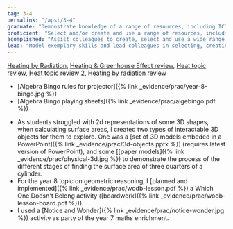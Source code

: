 ```yaml
---
tag: 3-4
permalink: "/apst/3-4"
graduate: "Demonstrate knowledge of a range of resources, including ICT, that engage students in their learning."
proficient: "Select and/or create and use a range of resources, including ICT, to engage students in their learning."
acomplished: "Assist colleagues to create, select and use a wide range of resources, including ICT, to engage students in their learning."
lead: "Model exemplary skills and lead colleagues in selecting, creating and evaluating resources, including ICT, for application by teachers within or beyond the school."
---
```

[Heating by Radiation](https://play.kahoot.it/#/k/96045a5c-767a-43ce-b042-4e7bafdb7095), [Heating & Greenhouse Effect review](https://play.kahoot.it/#/k/96045a5c-767a-43ce-b042-4e7bafdb7095), [Heat topic review](https://play.kahoot.it/#/k/45fe68fa-0248-4737-8573-bec798aef3a9), [Heat topic review 2](https://play.kahoot.it/#/k/54059199-c278-41e0-b44c-87332f53491f), [Heating by radiation review](https://play.kahoot.it/#/k/267881fc-a37d-4fab-b14c-3784aad16092)
- [Algebra Bingo rules for projector]({% link _evidence/prac/year-8-bingo.jpg %})
- [Algebra Bingo playing sheets]({% link _evidence/prac/algebingo.pdf %})
* As students struggled with 2d representations of some 3D shapes, when calculating surface areas, I created two types of interactable 3D objects for them to explore. One was a [set of 3D models embeded in a PowerPoint]({% link _evidence/prac/3d-objects.pptx %}) (requires latest version of PowerPoint), and some [[paper models]({% link _evidence/prac/physical-3d.jpg %}) to demonstrate the process of the different stages of finding the surface area of three quarters of a cylinder.
* For the year 8 topic on geometric reasoning, I [planned and implemented]({% link _evidence/prac/wodb-lesson.pdf %}) a Which One Doesn't Belong activity ([boardwork]({% link _evidence/prac/wodb-lesson-board.pdf %})).
* I used a [Notice and Wonder]({% link _evidence/prac/notice-wonder.jpg %}) activity as party of the year 7 maths enrichment. 
